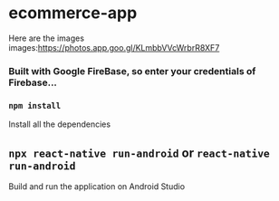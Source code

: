 # ecommerce-app
Here are the images
images:https://photos.app.goo.gl/KLmbbVVcWrbrR8XF7

### Built with Google FireBase, so enter your credentials of Firebase...

### `npm install`
Install all the dependencies

## `npx react-native run-android` or `react-native run-android`

Build and run the application on Android Studio


